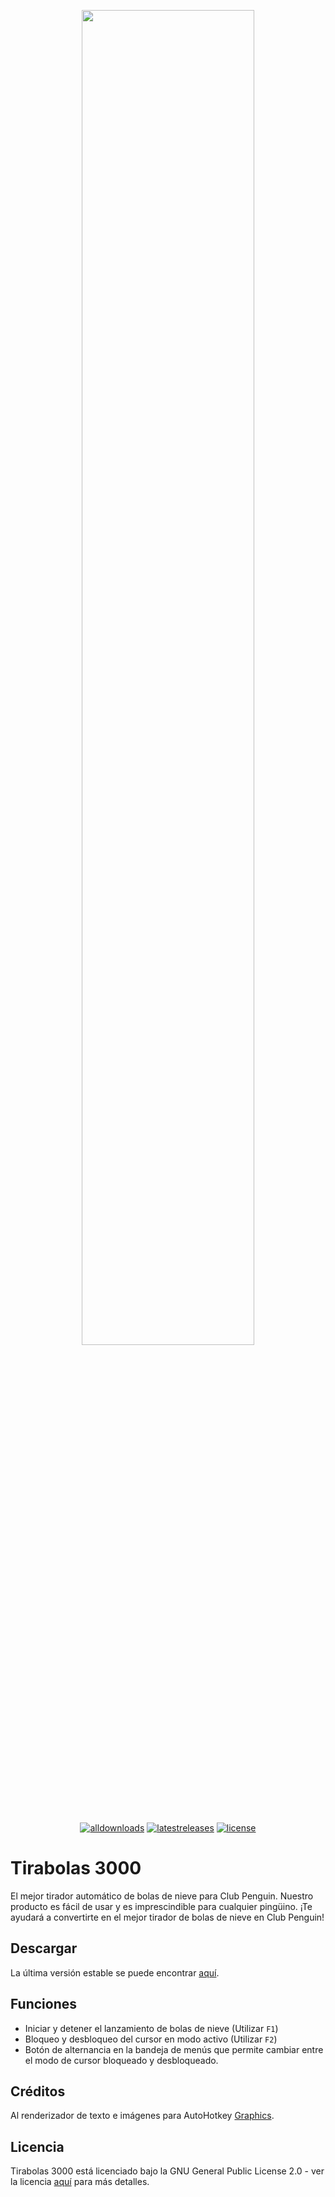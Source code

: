 <!-- Google -->
<meta itemprop="name" content="Tirabolas 3000" />
<meta itemprop="description" content="¿Como Tirar Muchas Bolas de Nieve en Club Penguin?" />
<meta itemprop="image" content="https://github.com/TiVP/Tirabolas-3000" />

<p align="center"><img height="auto" width="74%" src="https://repository-images.githubusercontent.com/579599369/ba0f40ba-2430-4981-80b9-d8eedc0fb44a"></p>

<p align="center">
<a href="#"><img src="https://img.shields.io/github/downloads/TiVP/Tirabolas-3000/total?label=Descargas totales&style=flat" alt="alldownloads"></a>
<a href="https://github.com/TiVP/Tirabolas-3000/releases/latest"><img src="https://img.shields.io/github/v/release/TiVP/Tirabolas-3000?label=%C3%9Altima%20versi%C3%B3n&logo=windows&style=flat" alt="latestreleases"></a>
<a href="https://github.com/TiVP/Tirabolas-3000/blob/main/LICENSE"><img src="https://img.shields.io/github/license/TiVP/Tirabolas-3000?label=Licencia&logo=gnu&style=flat" alt="license"></a>
</p>

# Tirabolas 3000

El mejor tirador automático de bolas de nieve para Club Penguin. Nuestro producto es fácil de usar y es imprescindible para cualquier pingüino. ¡Te ayudará a convertirte en el mejor tirador de bolas de nieve en Club Penguin!

## Descargar

La última versión estable se puede encontrar [aquí](https://github.com/TiVP/Tirabolas-3000/releases/latest).

## Funciones

* Iniciar y detener el lanzamiento de bolas de nieve (Utilizar `F1`)
* Bloqueo y desbloqueo del cursor en modo activo (Utilizar `F2`)
* Botón de alternancia en la bandeja de menús que permite cambiar entre el modo de cursor bloqueado y desbloqueado.

## Créditos

Al renderizador de texto e imágenes para AutoHotkey [Graphics](https://github.com/iseahound/Graphics).

## Licencia

Tirabolas 3000 está licenciado bajo la GNU General Public License 2.0 - ver la licencia [aquí](https://github.com/TiVP/Tirabolas-3000/blob/main/LICENSE) para más detalles.
